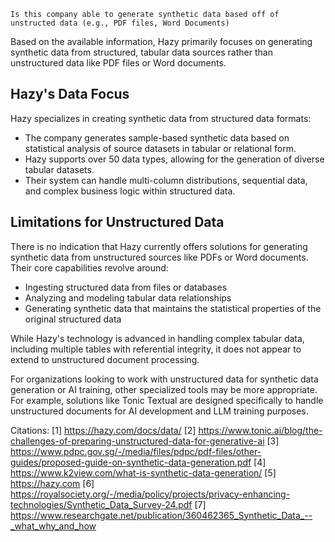 ```
Is this company able to generate synthetic data based off of unstructed data (e.g., PDF files, Word Documents)
```

Based on the available information, Hazy primarily focuses on generating synthetic data from structured, tabular data sources rather than unstructured data like PDF files or Word documents.

## Hazy's Data Focus

Hazy specializes in creating synthetic data from structured data formats:

- The company generates sample-based synthetic data based on statistical analysis of source datasets in tabular or relational form.
- Hazy supports over 50 data types, allowing for the generation of diverse tabular datasets.
- Their system can handle multi-column distributions, sequential data, and complex business logic within structured data.

## Limitations for Unstructured Data

There is no indication that Hazy currently offers solutions for generating synthetic data from unstructured sources like PDFs or Word documents. Their core capabilities revolve around:

- Ingesting structured data from files or databases
- Analyzing and modeling tabular data relationships
- Generating synthetic data that maintains the statistical properties of the original structured data

While Hazy's technology is advanced in handling complex tabular data, including multiple tables with referential integrity, it does not appear to extend to unstructured document processing.

For organizations looking to work with unstructured data for synthetic data generation or AI training, other specialized tools may be more appropriate. For example, solutions like Tonic Textual are designed specifically to handle unstructured documents for AI development and LLM training purposes.

Citations:
[1] https://hazy.com/docs/data/
[2] https://www.tonic.ai/blog/the-challenges-of-preparing-unstructured-data-for-generative-ai
[3] https://www.pdpc.gov.sg/-/media/files/pdpc/pdf-files/other-guides/proposed-guide-on-synthetic-data-generation.pdf
[4] https://www.k2view.com/what-is-synthetic-data-generation/
[5] https://hazy.com
[6] https://royalsociety.org/-/media/policy/projects/privacy-enhancing-technologies/Synthetic_Data_Survey-24.pdf
[7] https://www.researchgate.net/publication/360462365_Synthetic_Data_--_what_why_and_how
